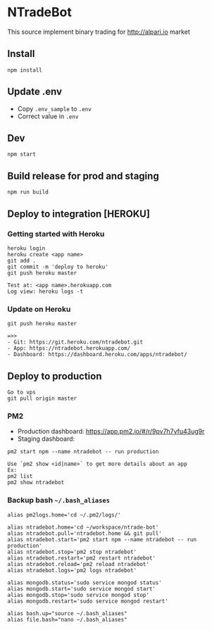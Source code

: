 # NTradeBot

This source implement binary trading for http://alpari.io market

## Install
```
npm install
```

## Update .env
- Copy `.env_sample` to `.env`
- Correct value in `.env`

## Dev
```
npm start
```

## Build release for prod and staging
```
npm run build
```

## Deploy to integration [HEROKU]

### Getting started with Heroku
```
heroku login
heroku create <app name>
git add .
git commit -m 'deploy to heroku'
git push heroku master

Test at: <app name>.herokuapp.com
Log view: heroku logs -t
``` 

### Update on Heroku
```
git push heroku master

=>>
- Git: https://git.heroku.com/ntradebot.git
- App: https://ntradebot.herokuapp.com/
- Dashboard: https://dashboard.heroku.com/apps/ntradebot/

```

## Deploy to production
```
Go to vps 
git pull origin master
```

### PM2
- Production dashboard: https://app.pm2.io/#/r/9pv7h7yfu43ug9r
- Staging dashboard: 

```
pm2 start npm --name ntradebot -- run production

Use `pm2 show <id|name>` to get more details about an app
Ex:
pm2 list
pm2 show ntradebot
```

### Backup bash `~/.bash_aliases`
```
alias pm2logs.home='cd ~/.pm2/logs/'

alias ntradebot.home='cd ~/workspace/ntrade-bot'
alias ntradebot.pull='ntradebot.home && git pull'
alias ntradebot.start='pm2 start npm --name ntradebot -- run production'
alias ntradebot.stop='pm2 stop ntradebot'
alias ntradebot.restart='pm2 restart ntradebot'
alias ntradebot.reload='pm2 reload ntradebot'
alias ntradebot.logs='pm2 logs ntradebot'

alias mongodb.status='sudo service mongod status'
alias mongodb.start='sudo service mongod start'
alias mongodb.stop='sudo service mongod stop'
alias mongodb.restart='sudo service mongod restart'

alias bash.up="source ~/.bash_aliases"
alias file.bash="nano ~/.bash_aliases"
```
